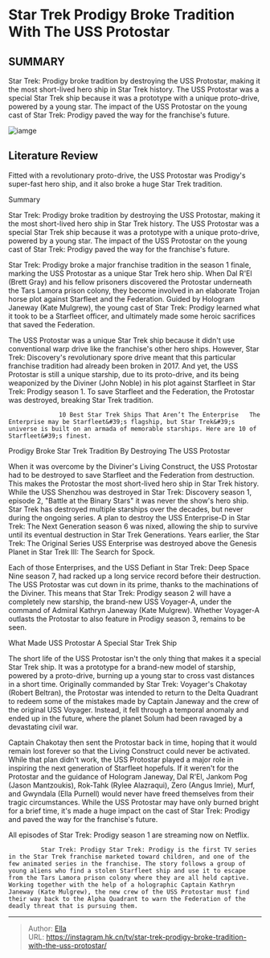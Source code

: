 # Star Trek Prodigy Broke Tradition With The USS Protostar


## SUMMARY 



  Star Trek: Prodigy broke tradition by destroying the USS Protostar, making it the most short-lived hero ship in Star Trek history.   The USS Protostar was a special Star Trek ship because it was a prototype with a unique proto-drive, powered by a young star.   The impact of the USS Protostar on the young cast of Star Trek: Prodigy paved the way for the franchise&#39;s future.  

![iamge](https://static1.srcdn.com/wordpress/wp-content/uploads/2024/01/star-trek-prodigy-destroyed-protostar-broke-tradition.jpg)

## Literature Review
Fitted with a revolutionary proto-drive, the USS Protostar was Prodigy&#39;s super-fast hero ship, and it also broke a huge Star Trek tradition.





Summary

  Star Trek: Prodigy broke tradition by destroying the USS Protostar, making it the most short-lived hero ship in Star Trek history.   The USS Protostar was a special Star Trek ship because it was a prototype with a unique proto-drive, powered by a young star.   The impact of the USS Protostar on the young cast of Star Trek: Prodigy paved the way for the franchise&#39;s future.  







Star Trek: Prodigy broke a major franchise tradition in the season 1 finale, marking the USS Protostar as a unique Star Trek hero ship. When Dal R&#39;El (Brett Gray) and his fellow prisoners discovered the Protostar underneath the Tars Lamora prison colony, they become involved in an elaborate Trojan horse plot against Starfleet and the Federation. Guided by Hologram Janeway (Kate Mulgrew), the young cast of Star Trek: Prodigy learned what it took to be a Starfleet officer, and ultimately made some heroic sacrifices that saved the Federation.

The USS Protostar was a unique Star Trek ship because it didn&#39;t use conventional warp drive like the franchise&#39;s other hero ships. However, Star Trek: Discovery&#39;s revolutionary spore drive meant that this particular franchise tradition had already been broken in 2017. And yet, the USS Protostar is still a unique starship, due to its proto-drive, and its being weaponized by the Diviner (John Noble) in his plot against Starfleet in Star Trek: Prodigy season 1. To save Starfleet and the Federation, the Protostar was destroyed, breaking Star Trek tradition.




                  10 Best Star Trek Ships That Aren’t The Enterprise   The Enterprise may be Starfleet&#39;s flagship, but Star Trek&#39;s universe is built on an armada of memorable starships. Here are 10 of Starfleet&#39;s finest.    


 Prodigy Broke Star Trek Tradition By Destroying The USS Protostar 
          

When it was overcome by the Diviner&#39;s Living Construct, the USS Protostar had to be destroyed to save Starfleet and the Federation from destruction. This makes the Protostar the most short-lived hero ship in Star Trek history. While the USS Shenzhou was destroyed in Star Trek: Discovery season 1, episode 2, &#34;Battle at the Binary Stars&#34; it was never the show&#39;s hero ship. Star Trek has destroyed multiple starships over the decades, but never during the ongoing series. A plan to destroy the USS Enterprise-D in Star Trek: The Next Generation season 6 was nixed, allowing the ship to survive until its eventual destruction in Star Trek Generations. Years earlier, the Star Trek: The Original Series USS Enterprise was destroyed above the Genesis Planet in Star Trek III: The Search for Spock.




Each of those Enterprises, and the USS Defiant in Star Trek: Deep Space Nine season 7, had racked up a long service record before their destruction. The USS Protostar was cut down in its prime, thanks to the machinations of the Diviner. This means that Star Trek: Prodigy season 2 will have a completely new starship, the brand-new USS Voyager-A, under the command of Admiral Kathryn Janeway (Kate Mulgrew). Whether Voyager-A outlasts the Protostar to also feature in Prodigy season 3, remains to be seen.



 What Made USS Protostar A Special Star Trek Ship 
         

The short life of the USS Protostar isn&#39;t the only thing that makes it a special Star Trek ship. It was a prototype for a brand-new model of starship, powered by a proto-drive, burning up a young star to cross vast distances in a short time. Originally commanded by Star Trek: Voyager&#39;s Chakotay (Robert Beltran), the Protostar was intended to return to the Delta Quadrant to redeem some of the mistakes made by Captain Janeway and the crew of the original USS Voyager. Instead, it fell through a temporal anomaly and ended up in the future, where the planet Solum had been ravaged by a devastating civil war.




Captain Chakotay then sent the Protostar back in time, hoping that it would remain lost forever so that the Living Construct could never be activated. While that plan didn&#39;t work, the USS Protostar played a major role in inspiring the next generation of Starfleet hopefuls. If it weren&#39;t for the Protostar and the guidance of Hologram Janeway, Dal R&#39;El, Jankom Pog (Jason Mantzoukis), Rok-Tahk (Rylee Alazraqui), Zero (Angus Imrie), Murf, and Gwyndala (Ella Purnell) would never have freed themselves from their tragic circumstances. While the USS Protostar may have only burned bright for a brief time, it&#39;s made a huge impact on the cast of Star Trek: Prodigy and paved the way for the franchise&#39;s future.

All episodes of Star Trek: Prodigy season 1 are streaming now on Netflix.

             Star Trek: Prodigy Star Trek: Prodigy is the first TV series in the Star Trek franchise marketed toward children, and one of the few animated series in the franchise. The story follows a group of young aliens who find a stolen Starfleet ship and use it to escape from the Tars Lamora prison colony where they are all held captive. Working together with the help of a holographic Captain Kathryn Janeway (Kate Mulgrew), the new crew of the USS Protostar must find their way back to the Alpha Quadrant to warn the Federation of the deadly threat that is pursuing them.  





---

> Author: [Ella](https://instagram.hk.cn/)  
> URL: https://instagram.hk.cn/tv/star-trek-prodigy-broke-tradition-with-the-uss-protostar/  

